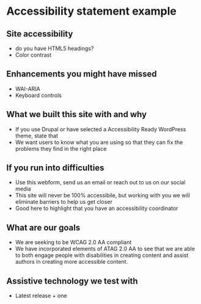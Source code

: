 # Accessibility statement example

## Site accessibility

- do you have HTML5 headings?
- Color contrast

## Enhancements you might have missed

- WAI-ARIA
- Keyboard controls

## What we built this site with and why

- If you use Drupal or have selected a Accessibility Ready WordPress theme, state that
- We want users to know what you are using so that they can fix the problems they find in the right place

## If you run into difficulties

- Use this webform, send us an email or reach out to us on our social media
- This site will never be 100% accessibile, but working with you we will eliminate barriers to help us get closer
- Good here to highlight that you have an accessibility coordinator

## What are our goals

- We are seeking to be WCAG 2.0 AA compliant
- We have incorporated elements of ATAG 2.0 AA to see that we are able to both engage people with disabilities in creating content and assist authors in creating more accessible content.

## Assistive technology we test with

- Latest release + one
